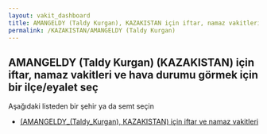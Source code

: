 ```yaml
---
layout: vakit_dashboard
title: AMANGELDY (Taldy Kurgan), KAZAKISTAN için iftar, namaz vakitleri ve hava durumu - ilçe/eyalet seç
permalink: /KAZAKISTAN/AMANGELDY (Taldy Kurgan)
---
```


## AMANGELDY (Taldy Kurgan) (KAZAKISTAN) için iftar, namaz vakitleri ve hava durumu  görmek için bir ilçe/eyalet seç

Aşağıdaki listeden bir şehir ya da semt seçin

* [ (AMANGELDY_(Taldy_Kurgan), KAZAKISTAN) için iftar ve namaz vakitleri](/KAZAKISTAN/AMANGELDY_(Taldy_Kurgan)/)

<script type="text/javascript">
  var GLOBAL_COUNTRY = 'KAZAKISTAN';
  var GLOBAL_CITY = 'AMANGELDY (Taldy Kurgan)';
  var GLOBAL_STATE = 'AMANGELDY (Taldy Kurgan)';
</script>

